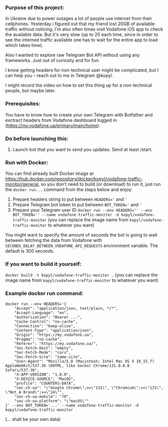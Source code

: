 ### Purpose of this project:

In Ukraine due to power outages a lot of people use internet from their cellphones.
Yesterday i figured out that my friend lost 20GB of available traffic without noticing.
I'm also often times visit Vodafone iOS app to check the available data. But it's very slow (up to 20 each time, since in order to see the interned traffic available one has to wait for the entire app to load which takes time).

Also I wanted to explore raw Telegram Bot API without using any frameworks. Just out of curiosity and for fun.

I know getting headers for non-technical user might be complicated, but I can help you – reach out to me in Telegram @kopyl.

I might record the video on how to set this thing up for a non-technical people, but maybe later.

### Prerequisites:

You have to know how to create your own Telegram with Botfather and exctract headers from Vodafone dashboard logged in (https://my.vodafone.ua/primary/main/home).

### Do before launching this:

1. Launch bot that you want to send you updates. Send at least /start.

### Run with Docker:

You can find already built Docker image at https://hub.docker.com/repository/docker/kopyl/vodafone-traffic-monitor/general, so you don't need to build (or download) to run it, just run the `docker run...` command from the steps below and enjoy:

1. Prepare headers string to put between `HEADERS='` and `'`
2. Prepare Telegram bot token to put between `BOT_TOKEN='` and `'`
3. Prepare your Telegram user ID
   `docker run --env HEADERS='' --env BOT_TOKEN='' --name vodafone-traffic-monitor -d kopyl/vodafone-traffic-monitor`
   (you can replace the image name from `kopyl/vodafone-traffic-monitor` to whatever you want)

You might want to specify the amount of seconds the bot is going to wait between fetching the data from Vodafone with `SECONDS_DELAY_BETWEEN_VODAFONE_API_REQUESTS` environment variable. The default is 300 seconds.

### If you want to build it yourself:

`docker build -t kopyl/vodafone-traffic-monitor .`
(you can replace the image name from `kopyl/vodafone-traffic-monitor` to whatever you want)

### Example docker run command:

```
docker run --env HEADERS='{
    "Accept": "application/json, text/plain, */*",
    "Accept-Language": "en",
    "Authorization": "Bearer ...",
    "Cache-Control": "no-cache",
    "Connection": "keep-alive",
    "Content-Type": "application/json",
    "Origin": "https://my.vodafone.ua",
    "Pragma": "no-cache",
    "Referer": "https://my.vodafone.ua/",
    "Sec-Fetch-Dest": "empty",
    "Sec-Fetch-Mode": "cors",
    "Sec-Fetch-Site": "same-site",
    "User-Agent": "Mozilla/5.0 (Macintosh; Intel Mac OS X 10_15_7) AppleWebKit/537.36 (KHTML, like Gecko) Chrome/131.0.0.0 Safari/537.36",
    "X-APP-VERSION": "1.0.0",
    "X-DEVICE-SOURCE": "MacOS",
    "profile": "COUNTERS-DATA",
    "sec-ch-ua": "\"Google Chrome\";v=\"131\", \"Chromium\";v=\"131\", \"Not_A Brand\";v=\"24\"",
    "sec-ch-ua-mobile": "?0",
    "sec-ch-ua-platform": "\"macOS\""
}' --env BOT_TOKEN='...' --name vodafone-traffic-monitor -d kopyl/vodafone-traffic-monitor
```

(... shall be your own data)
